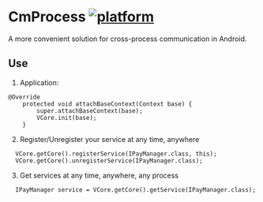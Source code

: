 # CmProcess [![platform](https://img.shields.io/badge/platform-android-brightgreen.svg)](https://developer.android.com/index.html)

A more convenient solution for cross-process communication in Android.

## Use

1. Application:
```
@Override
    protected void attachBaseContext(Context base) {
        super.attachBaseContext(base);
        VCore.init(base);
    }
```
2. Register/Unregister your service at any time, anywhere
```
  VCore.getCore().registerService(IPayManager.class, this);
  VCore.getCore().unregisterService(IPayManager.class);
```
3. Get services at any time, anywhere, any process
```
  IPayManager service = VCore.getCore().getService(IPayManager.class);
```
